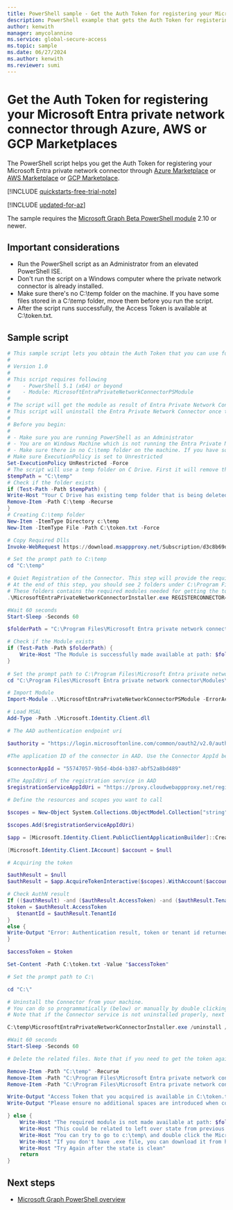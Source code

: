 ```yaml
---
title: PowerShell sample - Get the Auth Token for registering your Microsoft Entra private network connector through Azure, AWS, or GCP Marketplaces. 
description: PowerShell example that gets the Auth Token for registering your Microsoft Entra private network connector through Azure, AWS, or GCP Marketplaces. 
author: kenwith
manager: amycolannino
ms.service: global-secure-access
ms.topic: sample
ms.date: 06/27/2024
ms.author: kenwith
ms.reviewer: sumi
---
```


# Get the Auth Token for registering your Microsoft Entra private network connector through Azure, AWS or GCP Marketplaces

The PowerShell script helps you get the Auth Token for registering your Microsoft Entra private network connector through [Azure Marketplace](https://azuremarketplace.microsoft.com/marketplace/apps/microsoftcorporation1687208452115.entraprivatenetworkconnector?tab=overview) or [AWS Marketplace](https://aws.amazon.com/marketplace/pp/prodview-cgpbjiaphamuc) or [GCP Marketplace](https://console.cloud.google.com/marketplace/product/ciem-entra/entraprivatenetworkconnector?hl=en). 

[!INCLUDE [quickstarts-free-trial-note](~/includes/azure-docs-pr/quickstarts-free-trial-note.md)]

[!INCLUDE [updated-for-az](~/includes/azure-docs-pr/updated-for-az.md)]

The sample requires the [Microsoft Graph Beta PowerShell module](/powershell/microsoftgraph/installation) 2.10 or newer.

## Important considerations
- Run the PowerShell script as an Administrator from an elevated PowerShell ISE.
- Don't run the script on a Windows computer where the private network connector is already installed. 
- Make sure there's no C:\temp folder on the machine. If you have some files stored in a C:\temp folder, move them before you run the script.
- After the script runs successfully, the Access Token is available at C:\token.txt.

## Sample script

```powershell
# This sample script lets you obtain the Auth Token that you can use for registering the Entra private network connector through Marketplace.
#
# Version 1.0
#
# This script requires following 
#    - PowerShell 5.1 (x64) or beyond
#    - Module: MicrosoftEntraPrivateNetworkConnectorPSModule 
#
# The script will get the module as result of Entra Private Network Connector Installation and quiet Registration (/q flag). A quiet installation doesn't prompt you to accept the End-User License Agreement.
# This script will uninstall the Entra Private Network Connector once the required modules are downloaded. 
#
# Before you begin:
#    
# - Make sure you are running PowerShell as an Administrator
# - You are on Windows Machine which is not running the Entra Private Network Connector already. If you already have a connector installed, quite registration step below will fail. 
# - Make sure there in no C:\temp folder on the machine. If you have some files stored, please move those before running the script 
# Make sure ExecutionPolicy is set to Unrestricted
Set-ExecutionPolicy UnRestricted -Force
# The script will use a temp folder on C Drive. First it will remove the folder and create a new folder to ensure its empty.
$tempPath = "C:\temp"
# Check if the folder exists
if (Test-Path -Path $tempPath) {
Write-Host "Your C Drive has existing temp folder that is being deleted"
Remove-Item -Path C:\temp -Recurse
} 
# Creating C:\temp folder
New-Item -ItemType Directory c:\temp
New-Item -ItemType File -Path C:\token.txt -Force

# Copy Required Dlls 
Invoke-WebRequest https://download.msappproxy.net/Subscription/d3c8b69d-6bf7-42be-a529-3fe9c2e70c90/Connector/DownloadConnectorInstaller -OutFile c:\temp\MicrosoftEntraPrivateNetworkConnectorInstaller.exe

# Set the prompt path to C:\temp
cd "C:\temp"

# Quiet Registration of the Connector. This step will provide the required Module for acquiring the token. 
# At the end of this step, you should see 2 folders under C:\Program Files. 1) Microsoft Entra private network connector 2) Microsoft Entra private network connector updater
# These folders contains the required modules needed for getting the token. 
.\MicrosoftEntraPrivateNetworkConnectorInstaller.exe REGISTERCONNECTOR="false" /q

#Wait 60 seconds
Start-Sleep -Seconds 60

$folderPath = "C:\Program Files\Microsoft Entra private network connector\Modules\MicrosoftEntraPrivateNetworkConnectorPSModule"

# Check if the Module exists
if (Test-Path -Path $folderPath) {
    Write-Host "The Module is successfully made available at path: $folderPath"
}
   
# Set the prompt path to C:\Program Files\Microsoft Entra private network connector\Modules\MicrosoftEntraPrivateNetworkConnectorPSModule
cd "C:\Program Files\Microsoft Entra private network connector\Modules\MicrosoftEntraPrivateNetworkConnectorPSModule"

# Import Module 
Import-Module ..\MicrosoftEntraPrivateNetworkConnectorPSModule -ErrorAction Stop

# Load MSAL  
Add-Type -Path .\Microsoft.Identity.Client.dll

# The AAD authentication endpoint uri

$authority = "https://login.microsoftonline.com/common/oauth2/v2.0/authorize"

#The application ID of the connector in AAD. Use the Connector AppId below

$connectorAppId = "55747057-9b5d-4bd4-b387-abf52a8bd489"

#The AppIdUri of the registration service in AAD
$registrationServiceAppIdUri = "https://proxy.cloudwebappproxy.net/registerapp/user_impersonation"

# Define the resources and scopes you want to call

$scopes = New-Object System.Collections.ObjectModel.Collection["string"]

$scopes.Add($registrationServiceAppIdUri)

$app = [Microsoft.Identity.Client.PublicClientApplicationBuilder]::Create($connectorAppId).WithAuthority($authority).WithDefaultRedirectUri().Build()

[Microsoft.Identity.Client.IAccount] $account = $null

# Acquiring the token

$authResult = $null
$authResult = $app.AcquireTokenInteractive($scopes).WithAccount($account).ExecuteAsync().ConfigureAwait($false).GetAwaiter().GetResult()

# Check AuthN result
If (($authResult) -and ($authResult.AccessToken) -and ($authResult.TenantId)) {
$token = $authResult.AccessToken
   $tenantId = $authResult.TenantId
}
else {
Write-Output "Error: Authentication result, token or tenant id returned with null."
}

$accessToken = $token

Set-Content -Path C:\token.txt -Value "$accessToken"

# Set the prompt path to C:\

cd "C:\"

# Uninstall the Connector from your machine.
# You can do so programmatically (below) or manually by double clicking C:\temp\MicrosoftEntraPrivateNetworkConnectorInstaller.exe and choose Uninstall. 
# Note that if the Connector service is not uninstalled properly, next iteration can fail on this machine.  

C:\temp\MicrosoftEntraPrivateNetworkConnectorInstaller.exe /uninstall /quiet 

#Wait 60 seconds
Start-Sleep -Seconds 60

# Delete the related files. Note that if you need to get the token again from 

Remove-Item -Path "C:\temp" -Recurse
Remove-Item -Path "C:\Program Files\Microsoft Entra private network connector" -Recurse
Remove-Item -Path "C:\Program Files\Microsoft Entra private network connector updater" -Recurse

Write-Output "Access Token that you acquired is available in C:\token.txt. "
Write-Output "Please ensure no additional spaces are introduced when copying token to marketplace input form. Introducing spaces can change the token and can cause failures"

} else {
    Write-Host "The required module is not made available at path: $folderPath"
	Write-Host "This could be related to left over state from previous installation of connector on this machine."
	Write-Host "You can try to go to c:\temp\ and double click the MicrosoftEntraPrivateNetworkConnectorInstaller.exe file. Click Uninstall if visible. This can clean the state. "
    Write-Host "If you don't have .exe file, you can download it from https://download.msappproxy.net/Subscription/d3c8b69d-6bf7-42be-a529-3fe9c2e70c90/Connector/DownloadConnectorInstaller and double click it to Uninstall"
	Write-Host "Try Again after the state is clean"
    return
}
```

## Next steps

- [Microsoft Graph PowerShell overview](/powershell/microsoftgraph/overview)
